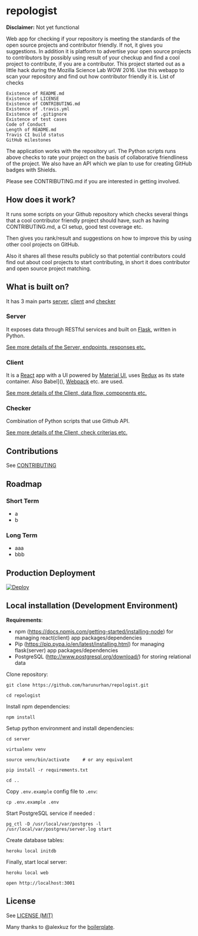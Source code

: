 # repologist

**Disclaimer:** Not yet functional

Web app for checking if your repository is meeting the standards of the open source projects and contributor friendly.
If not, it gives you suggestions.
In addition it is platform to advertise your open source projects to contributors by possibly using result of your checkup
and find a cool project to contribute, if you are a contributor.
This project started out as a little hack during the Mozilla Science Lab WOW 2016. Use this webapp to scan your repository and find out how contributor friendly it is.
List of checks

    Existence of README.md
    Existence of LICENSE
    Existence of CONTRIBUTING.md
    Existence of .travis.yml
    Existence of .gitignore
    Existence of test cases
    Code of Conduct
    Length of README.md
    Travis CI build status
    GitHub milestones

The application works with the repository url. The Python scripts runs above checks to rate your project on the basis of collaborative friendliness of the project. We also have an API which we plan to use for creating GitHub badges with Shields.

Please see CONTRIBUTING.md if you are interested in getting involved.

## How does it work?

It runs some scripts on your Github repository which checks several things that a cool contributor friendly project should have,
such as having CONTRIBUTING.md, a CI setup, good test coverage etc.

Then gives you rank/result and suggestions on how to improve this by using other cool projects on GitHub.

Also it shares all these results publicly so that potential contributors could find out about cool projects
to start contributing, in short it does contributor and open source project matching.

## What is built on?

It has 3 main parts [server](), [client]() and [checker]()

### Server

It exposes data through RESTful services and built on [Flask](), written in Python.

[See more details of the Server, endpoints, responses etc.]()

### Client

It is a [React]() app with a UI powered by [Material UI](), uses [Redux]() as its state container. Also Babel](), [Webpack]() etc. are used.

[See more details of the Client, data flow, components etc.]()

### Checker

Combination of Python scripts that use Github API.

[See more details of the Client, check criterias etc.]()

## Contributions

See [CONTRIBUTING](./CONTRIBUTING.md)

## Roadmap

### Short Term

- a
- b

### Long Term

- aaa
- bbb

## Production Deployment

[![Deploy](https://www.herokucdn.com/deploy/button.svg)](https://heroku.com/deploy?template=https://github.com/harunurhan/repologist)

## Local installation (Development Environment)


**Requirements**:

- npm (https://docs.npmjs.com/getting-started/installing-node) for managing react(client) app packages/dependencies
- Pip (https://pip.pypa.io/en/latest/installing.html) for managing flask(server) app packages/dependencies
- PostgreSQL (http://www.postgresql.org/download/) for storing relational data

Clone repository:

```
git clone https://github.com/harunurhan/repologist.git

cd repologist
```

Install npm dependencies:

```
npm install
```

Setup python environment and install dependencies:

```
cd server 

virtualenv venv

source venv/bin/activate     # or any equivalent

pip install -r requirements.txt

cd ..
```

Copy `.env.example` config file to `.env`:

```
cp .env.example .env
```

Start PostgreSQL service if needed :

```
pg_ctl -D /usr/local/var/postgres -l /usr/local/var/postgres/server.log start
```

Create database tables:

```
heroku local initdb
```

Finally, start local server:

```
heroku local web

open http://localhost:3001
```

## License

See [LICENSE (MIT)](./LICENSE)

Many thanks to @alexkuz for the [boilerplate]().
